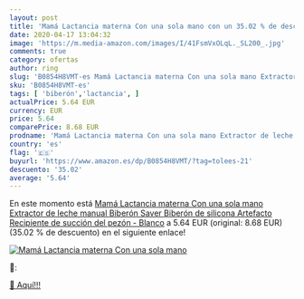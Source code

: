 ```yaml
---
layout: post
title: 'Mamá Lactancia materna Con una sola mano con un 35.02 % de descuento'
date: 2020-04-17 13:04:32
image: 'https://m.media-amazon.com/images/I/41FsmVxOLqL._SL200_.jpg'
comments: true
category: ofertas
author: ring
slug: 'B0854H8VMT-es Mamá Lactancia materna Con una sola mano Extractor de...'
sku: 'B0854H8VMT-es'
tags: [ 'biberón','lactancia', ]
actualPrice: 5.64 EUR
currency: EUR
price: 5.64
comparePrice: 8.68 EUR
prodname: 'Mamá Lactancia materna Con una sola mano Extractor de leche manual Biberón Saver Biberón de silicona Artefacto Recipiente de succión del pezón - Blanco'
country: 'es'
flag: '🇪🇸'
buyurl: 'https://www.amazon.es/dp/B0854H8VMT/?tag=tolees-21'
descuento: '35.02'
average: '5.64'
---
```


En este momento está [Mamá Lactancia materna Con una sola mano Extractor de leche manual Biberón Saver Biberón de silicona Artefacto Recipiente de succión del pezón - Blanco](https://www.amazon.es/dp/B0854H8VMT/?tag=tolees-21) a 5.64 EUR (original: 8.68 EUR) (35.02 %  de descuento) en el siguiente enlace!

[![Mamá Lactancia materna Con una sola mano](https://m.media-amazon.com/images/I/41FsmVxOLqL._SL200_.jpg)](https://www.amazon.es/dp/B0854H8VMT/?tag=tolees-21)

🔎:


[🛒 Aquí!!!](https://www.amazon.es/dp/B0854H8VMT/?tag=tolees-21)
